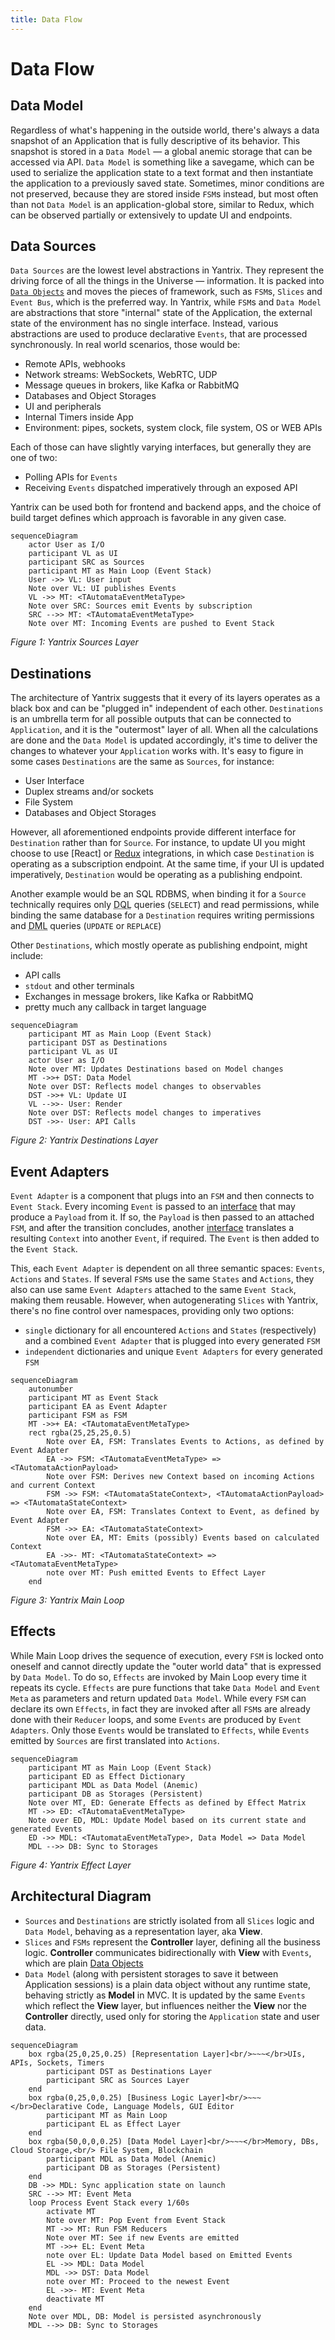 ```yaml
---
title: Data Flow
---
```


# Data Flow

## Data Model

Regardless of what's happening in the outside world, there's always a data snapshot of an Application that is fully descriptive of its behavior. This snapshot is stored in a `Data Model` &mdash; a global anemic storage that can be accessed via API. `Data Model` is something like a savegame, which can be used to serialize the application state to a text format and then instantiate the application to a previously saved state. Sometimes, minor conditions are not preserved, because they are stored inside `FSM`s instead, but most often than not `Data Model` is an application-global store, similar to Redux, which can be observed partially or extensively to update UI and endpoints.

## Data Sources

`Data Sources` are the lowest level abstractions in Yantrix. They represent the driving force of all the things in the Universe &mdash; information. It is packed into [`Data Objects`](../syntax/100_data_objects.html) and moves the pieces of framework, such as `FSM`s, `Slices` and `Event Bus`, which is the preferred way. In Yantrix, while `FSM`s and `Data Model` are abstractions that store "internal" state of the Application, the external state of the environment has no single interface. Instead, various abstractions are used to produce declarative `Events`, that are processed synchronously. In real world scenarios, those would be:

-   Remote APIs, webhooks
-   Network streams: WebSockets, WebRTC, UDP
-   Message queues in brokers, like Kafka or RabbitMQ
-   Databases and Object Storages
-   UI and peripherals
-   Internal Timers inside App
-   Environment: pipes, sockets, system clock, file system, OS or WEB APIs

Each of those can have slightly varying interfaces, but generally they are one of two:

-   Polling APIs for `Events`
-   Receiving `Events` dispatched imperatively through an exposed API

Yantrix can be used both for frontend and backend apps, and the choice of build target defines which approach is favorable in any given case.

```mermaid
sequenceDiagram
	actor User as I/O
	participant VL as UI
	participant SRC as Sources
	participant MT as Main Loop (Event Stack)
	User ->> VL: User input
	Note over VL: UI publishes Events
	VL ->> MT: <TAutomataEventMetaType>
	Note over SRC: Sources emit Events by subscription
	SRC -->> MT: <TAutomataEventMetaType>
	Note over MT: Incoming Events are pushed to Event Stack
```

_Figure 1: Yantrix Sources Layer_

## Destinations

The architecture of Yantrix suggests that it every of its layers operates as a black box and can be "plugged in" independent of each other. `Destinations` is an umbrella term for all possible outputs that can be connected to `Application`, and it is the "outermost" layer of all. When all the calculations are done and the `Data Model` is updated accordingly, it's time to deliver the changes to whatever your `Application` works with. It's easy to figure in some cases `Destinations` are the same as `Sources`, for instance:

-   User Interface
-   Duplex streams and/or sockets
-   File System
-   Databases and Object Storages

However, all aforementioned endpoints provide different interface for `Destination` rather than for `Source`. For instance, to update UI you might choose to use [React] or [Redux]('../integrations/200_redux.md) integrations, in which case `Destination` is operating as a subscription endpoint. At the same time, if your UI is updated imperatively, `Destination` would be operating as a publishing endpoint.

Another example would be an SQL RDBMS, when binding it for a `Source` technically requires only <abbr title="Data Querying Language">DQL</abbr> queries (`SELECT`) and read permissions, while binding the same database for a `Destination` requires writing permissions and <abbr title="Data Modification Language">DML</abbr> queries (`UPDATE` or `REPLACE`)

Other `Destinations`, which mostly operate as publishing endpoint, might include:

-   API calls
-   `stdout` and other terminals
-   Exchanges in message brokers, like Kafka or RabbitMQ
-   pretty much any callback in target language

```mermaid
sequenceDiagram
	participant MT as Main Loop (Event Stack)
	participant DST as Destinations
	participant VL as UI
	actor User as I/O
	Note over MT: Updates Destinations based on Model changes
	MT ->>+ DST: Data Model
	Note over DST: Reflects model changes to observables
	DST ->>+ VL: Update UI
	VL -->>- User: Render
	Note over DST: Reflects model changes to imperatives
	DST ->>- User: API Calls
```

_Figure 2: Yantrix Destinations Layer_

## Event Adapters

`Event Adapter` is a component that plugs into an `FSM` and then connects to `Event Stack`. Every incoming `Event` is passed to an [interface](../API-Reference/automata/interfaces/IAutomataEventAdapter.html#handleevent) that may produce a `Payload` from it. If so, the `Payload` is then passed to an attached `FSM`, and after the transition concludes, another [interface](../API-Reference/automata/interfaces/IAutomataEventAdapter.html#handletransition) translates a resulting `Context` into another `Event`, if required. The `Event` is then added to the `Event Stack`.

This, each `Event Adapter` is dependent on all three semantic spaces: `Events`, `Actions` and `States`. If several `FSM`s use the same `States` and `Actions`, they also can use same `Event Adapters` attached to the same `Event Stack`, making them reusable. However, when autogenerating `Slices` with Yantrix, there's no fine control over namespaces, providing only two options:

-   `single` dictionary for all encountered `Actions` and `States` (respectively) and a combined `Event Adapter` that is plugged into every generated `FSM`
-   `independent` dictionaries and unique `Event Adapters` for every generated `FSM`

```mermaid
sequenceDiagram
	autonumber
	participant MT as Event Stack
	participant EA as Event Adapter
	participant FSM as FSM
	MT ->>+ EA: <TAutomataEventMetaType>
	rect rgba(25,25,25,0.5)
		Note over EA, FSM: Translates Events to Actions, as defined by Event Adapter
		EA ->> FSM: <TAutomataEventMetaType> => <TAutomataActionPayload>
		Note over FSM: Derives new Context based on incoming Actions and current Context
		FSM ->> FSM: <TAutomataStateContext>, <TAutomataActionPayload> => <TAutomataStateContext>
		Note over EA, FSM: Translates Context to Event, as defined by Event Adapter
		FSM ->> EA: <TAutomataStateContext>
		Note over EA, MT: Emits (possibly) Events based on calculated Context
		EA ->>- MT: <TAutomataStateContext> => <TAutomataEventMetaType>
		note over MT: Push emitted Events to Effect Layer
	end
```

_Figure 3: Yantrix Main Loop_

## Effects

While Main Loop drives the sequence of execution, every `FSM` is locked onto oneself and cannot directly update the "outer world data" that is expressed by `Data Model`. To do so, `Effects` are invoked by Main Loop every time it repeats its cycle. `Effects` are pure functions that take `Data Model` and `Event Meta` as parameters and return updated `Data Model`. While every `FSM` can declare its own `Effects`, in fact they are invoked after all `FSM`s are already done with their `Reducer` loops, and some `Events` are produced by `Event Adapters`. Only those `Events` would be translated to `Effects`, while `Events` emitted by `Sources` are first translated into `Actions`.

```mermaid
sequenceDiagram
	participant MT as Main Loop (Event Stack)
	participant ED as Effect Dictionary
	participant MDL as Data Model (Anemic)
	participant DB as Storages (Persistent)
	Note over MT, ED: Generate Effects as defined by Effect Matrix
	MT ->> ED: <TAutomataEventMetaType>
	Note over ED, MDL: Update Model based on its current state and generated Events
	ED ->> MDL: <TAutomataEventMetaType>, Data Model => Data Model
	MDL -->> DB: Sync to Storages

```

_Figure 4: Yantrix Effect Layer_

## Architectural Diagram

-   `Sources` and `Destinations` are strictly isolated from all `Slices` logic and `Data Model`, behaving as a representation layer, aka **View**.
-   `Slices` and `FSMs` represent the **Controller** layer, defining all the business logic. **Controller** communicates bidirectionally with **View** with `Events`, which are plain [Data Objects](../syntax/100_data_objects.html)
-   `Data Model` (along with persistent storages to save it between Application sessions) is a plain data object without any runtime state, behaving strictly as **Model** in MVC. It is updated by the same `Events` which reflect the **View** layer, but influences neither the **View** nor the **Controller** directly, used only for storing the `Application` state and user data.

```mermaid
sequenceDiagram
	box rgba(25,0,25,0.25) [Representation Layer]<br/>~~~</br>UIs, APIs, Sockets, Timers
		participant DST as Destinations Layer
		participant SRC as Sources Layer
	end
	box rgba(0,25,0,0.25) [Business Logic Layer]<br/>~~~</br>Declarative Code, Language Models, GUI Editor
		participant MT as Main Loop
		participant EL as Effect Layer
	end
	box rgba(50,0,0,0.25) [Data Model Layer]<br/>~~~</br>Memory, DBs, Cloud Storage,<br/> File System, Blockchain
		participant MDL as Data Model (Anemic)
		participant DB as Storages (Persistent)
	end
	DB ->> MDL: Sync application state on launch
	SRC -->> MT: Event Meta
	loop Process Event Stack every 1/60s
		activate MT
		Note over MT: Pop Event from Event Stack
		MT ->> MT: Run FSM Reducers
		Note over MT: See if new Events are emitted
		MT ->>+ EL: Event Meta
		note over EL: Update Data Model based on Emitted Events
		EL ->> MDL: Data Model
		MDL ->> DST: Data Model
		note over MT: Proceed to the newest Event
		EL ->>- MT: Event Meta
		deactivate MT
	end
	Note over MDL, DB: Model is persisted asynchronously
	MDL -->> DB: Sync to Storages
```

